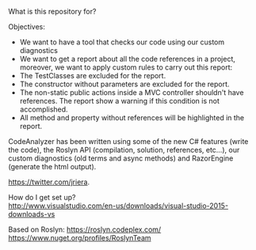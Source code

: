What is this repository for?

Objectives:
  - We want to have a tool that checks our code using our custom diagnostics
  - We want to get a report about all the code references in a project, moreover, we want to apply custom rules to carry out this report:
  - The TestClasses are excluded for the report.
  - The constructor without parameters are excluded for the report.
  - The non-static public actions inside a MVC controller shouldn't have references. The report show a warning if this    condition is not accomplished.
  - All method and property without references will be highlighted in the report.
    
CodeAnalyzer has been written using some of the new C# features (write the code), the Roslyn API (compilation, solution, references, etc…), our custom diagnostics (old terms and async methods) and RazorEngine (generate the html output).

https://twitter.com/jriera.

How do I get set up?    
http://www.visualstudio.com/en-us/downloads/visual-studio-2015-downloads-vs

Based on Roslyn: 
https://roslyn.codeplex.com/   
https://www.nuget.org/profiles/RoslynTeam
  
